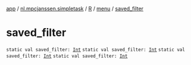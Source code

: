 [app](../../../index.md) / [nl.mpcjanssen.simpletask](../../index.md) / [R](../index.md) / [menu](index.md) / [saved_filter](.)

# saved_filter

`static val saved_filter: `[`Int`](https://kotlinlang.org/api/latest/jvm/stdlib/kotlin/-int/index.html)
`static val saved_filter: `[`Int`](https://kotlinlang.org/api/latest/jvm/stdlib/kotlin/-int/index.html)
`static val saved_filter: `[`Int`](https://kotlinlang.org/api/latest/jvm/stdlib/kotlin/-int/index.html)
`static val saved_filter: `[`Int`](https://kotlinlang.org/api/latest/jvm/stdlib/kotlin/-int/index.html)